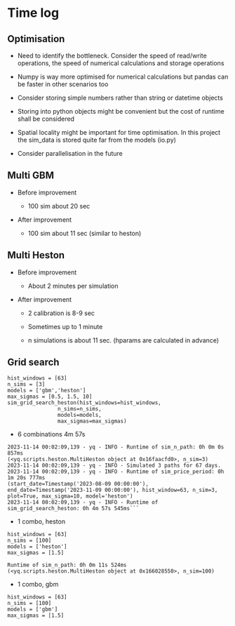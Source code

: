 # Time log
## Optimisation
- Need to identify the bottleneck. Consider the speed of read/write operations, the 
speed of numerical calculations and storage operations

- Numpy is way more optimised for numerical calculations but pandas can be faster in 
other scenarios too

- Consider storing simple numbers rather than string or datetime objects

- Storing into python objects might be convenient but the cost of runtime shall
be considered

- Spatial locality might be important for time optimisation. In this project the sim_data
is stored quite far from the models (io.py)

- Consider parallelisation in the future

## Multi GBM
- Before improvement
    - 100 sim about 20 sec

- After improvement
    - 100 sim about 11 sec (similar to heston)

## Multi Heston
- Before improvement
    - About 2 minutes per simulation

- After improvement
    - 2 calibration is 8-9 sec

    - Sometimes up to 1 minute

    - n simulations is about 11 sec. (hparams are calculated in advance)

## Grid search
```    
hist_windows = [63]
n_sims = [3]
models = ['gbm','heston']
max_sigmas = [0.5, 1.5, 10]
sim_grid_search_heston(hist_windows=hist_windows,
                n_sims=n_sims,
                models=models,
                max_sigmas=max_sigmas)
```

- 6 combinations 4m 57s


```[178 rows x 2 columns], sim=2, uid='20231114_000048_63_10')
2023-11-14 00:02:09,139 - yq - INFO - Runtime of sim_n_path: 0h 0m 0s 857ms
(<yq.scripts.heston.MultiHeston object at 0x16faacfd0>, n_sim=3)
2023-11-14 00:02:09,139 - yq - INFO - Simulated 3 paths for 67 days.
2023-11-14 00:02:09,139 - yq - INFO - Runtime of sim_price_period: 0h 1m 20s 777ms
(start_date=Timestamp('2023-08-09 00:00:00'), end_date=Timestamp('2023-11-09 00:00:00'), hist_window=63, n_sim=3, plot=True, max_sigma=10, model='heston')
2023-11-14 00:02:09,139 - yq - INFO - Runtime of sim_grid_search_heston: 0h 4m 57s 545ms```
```

- 1 combo, heston

```   
hist_windows = [63]
n_sims = [100]
models = ['heston']
max_sigmas = [1.5]

Runtime of sim_n_path: 0h 0m 11s 524ms
(<yq.scripts.heston.MultiHeston object at 0x166028550>, n_sim=100)
```

- 1 combo, gbm

```    
hist_windows = [63]
n_sims = [100]
models = ['gbm']
max_sigmas = [1.5]
```

